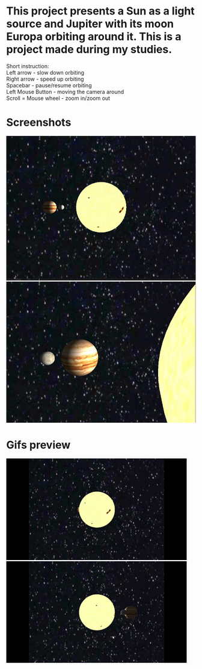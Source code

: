 # This project presents a Sun as a light source and Jupiter with its moon Europa orbiting around it. This is a project made during my studies.

Short instruction:  
Left arrow - slow down orbiting  
Right arrow - speed up orbiting  
Spacebar - pause/resume orbiting  
Left Mouse Button - moving the camera around  
Scroll = Mouse wheel - zoom in/zoom out

# Screenshots

![Preview 1](/screenshots/Planets-pic-1.jpg?raw=true "Planets-1")
![Preview 2](/screenshots/Planets-pic-2.jpg?raw=true "Planets-2")

# Gifs preview

![Preview 3](/screenshots/Planets-vid-1.gif?raw=true "Planets-3")
![Preview 4](/screenshots/Planets-vid-2.gif?raw=true "Planets-4")
